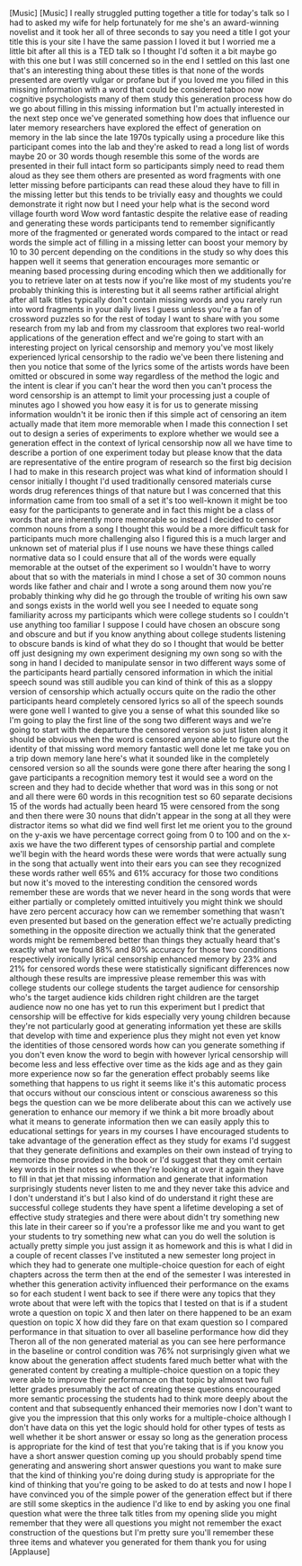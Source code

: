 
[Music]
[Music]
I really struggled putting together a
title for today&#39;s talk so I had to asked
my wife for help
fortunately for me she&#39;s an
award-winning novelist and it took her
all of three seconds to say you need a
title
I got your title this is your site I
have the same passion I loved it but I
worried me a little bit after all this
is a TED talk so I thought I&#39;d soften it
a bit maybe go with this one but I was
still concerned so in the end I settled
on this last one that&#39;s an interesting
thing about these titles is that none of
the words presented are overtly vulgar
or profane but if you loved me you
filled in this missing information with
a word that could be considered taboo
now
cognitive psychologists many of them
study this generation process how do we
go about filling in this missing
information but I&#39;m actually interested
in the next step once we&#39;ve generated
something how does that influence our
later memory researchers have explored
the effect of generation on memory in
the lab since the late 1970s typically
using a procedure like this participant
comes into the lab and they&#39;re asked to
read a long list of words maybe 20 or 30
words though resemble this some of the
words are presented in their full intact
form so participants simply need to read
them aloud as they see them others are
presented as word fragments with one
letter missing before participants can
read these aloud they have to fill in
the missing letter but this tends to be
trivially easy and thoughts we could
demonstrate it right now but I need your
help
what is the second word
village fourth word Wow word fantastic
despite the relative ease of reading and
generating these words participants tend
to remember significantly more of the
fragmented or generated words compared
to the intact or read words the simple
act of filling in a missing letter can
boost your memory by 10 to 30 percent
depending on the conditions in the study
so why does this happen well it seems
that generation encourages more semantic
or meaning based processing during
encoding which then we additionally for
you to retrieve later on at tests now if
you&#39;re like most of my students you&#39;re
probably thinking this is interesting
but it all seems rather artificial
alright after all talk titles typically
don&#39;t contain missing words and you
rarely run into word fragments in your
daily lives I guess unless you&#39;re a fan
of crossword puzzles so for the rest of
today I want to share with you some
research from my lab and from my
classroom that explores two real-world
applications of the generation effect
and we&#39;re going to start with an
interesting project on lyrical
censorship and memory you&#39;ve most likely
experienced lyrical censorship to the
radio we&#39;ve been there listening and
then you notice that some of the lyrics
some of the artists words have been
omitted or obscured in some way
regardless of the method the logic and
the intent is clear if you can&#39;t hear
the word then you can&#39;t process the word
censorship is an attempt to limit your
processing just a couple of minutes ago
I showed you how easy it is for us to
generate missing information wouldn&#39;t it
be ironic then if this simple act of
censoring an item actually made that
item more memorable
when I made this connection I set out to
design a series of experiments to
explore whether we would see a
generation effect in the context of
lyrical censorship now all we have time
to describe a portion of one experiment
today but please know that the data are
representative of the entire program of
research so the first big decision I had
to make in this research project was
what kind of information should I censor
initially I thought I&#39;d used
traditionally censored materials curse
words drug references things of that
nature but I was concerned that this
information came from too small of a set
it&#39;s too well-known it might be too easy
for the participants to generate and in
fact this might be a class of words that
are inherently more memorable so instead
I decided to censor common nouns from a
song I thought this would be a more
difficult task for participants much
more challenging also I figured this is
a much larger and unknown set of
material plus if I use nouns we have
these things called normative data so I
could ensure that all of the words were
equally memorable at the outset of the
experiment so I wouldn&#39;t have to worry
about that so with the materials in mind
I chose a set of 30 common nouns words
like father and chair and I wrote a song
around them now you&#39;re probably thinking
why did he go through the trouble of
writing his own saw and songs exists in
the world well you see I needed to
equate song familiarity across my
participants which were college students
so I couldn&#39;t use anything too familiar
I suppose I could have chosen an obscure
song and obscure and but if you know
anything about college students
listening to obscure bands is kind of
what they do so I thought that would be
better off just designing my own
experiment designing my own song
so with the song in hand I decided to
manipulate sensor
in two different ways some of the
participants heard partially censored
information in which the initial speech
sound was still audible you can kind of
think of this as a sloppy version of
censorship which actually occurs quite
on the radio the other participants
heard completely censored lyrics so all
of the speech sounds were gone well I
wanted to give you a sense of what this
sounded like so I&#39;m going to play the
first line of the song two different
ways and we&#39;re going to start with the
departure the censored version so just
listen along it should be obvious when
the word is censored
anyone able to figure out the identity
of that missing word memory fantastic
well done let me take you on a trip down
memory lane here&#39;s what it sounded like
in the completely censored version
so all the sounds were gone there after
hearing the song I gave participants a
recognition memory test it would see a
word on the screen and they had to
decide whether that word was in this
song or not and all there were 60 words
in this recognition test so 60 separate
decisions 15 of the words had actually
been heard 15 were censored from the
song and then there were 30 nouns that
didn&#39;t appear in the song at all they
were distractor items so what did we
find
well first let me orient you to the
ground on the y-axis we have percentage
correct going from 0 to 100 and on the
x-axis we have the two different types
of censorship partial and complete we&#39;ll
begin with the heard words these were
words that were actually sung in the
song that actually went into their ears
you can see they recognized these words
rather well 65% and 61% accuracy for
those two conditions but now it&#39;s moved
to the interesting condition the
censored words remember these are words
that we never heard in the song words
that were either partially or completely
omitted intuitively you might think we
should have zero percent accuracy how
can we remember something that wasn&#39;t
even presented but based on the
generation effect
we&#39;re actually predicting something in
the opposite direction we actually think
that the generated words might be
remembered better than things they
actually heard that&#39;s exactly what we
found
88% and 80% accuracy for those two
conditions respectively ironically
lyrical censorship enhanced memory by
23% and 21% for censored words these
were statistically significant
differences now although these results
are impressive
please remember this was with college
students
our college students the target audience
for censorship who&#39;s the target audience
kids children right children are the
target audience now no one has yet to
run this experiment but I predict that
censorship will be effective for kids
especially very young children because
they&#39;re not particularly good at
generating information yet these are
skills that develop with time and
experience plus they might not even yet
know the identities of those censored
words how can you generate something if
you don&#39;t even know the word to begin
with
however lyrical censorship will become
less and less effective over time as the
kids age and as they gain more
experience now so far the generation
effect probably seems like something
that happens to us right it seems like
it&#39;s this automatic process that occurs
without our conscious intent or
conscious awareness so this begs the
question can we be more deliberate about
this can we actively use generation to
enhance our memory if we think a bit
more broadly about what it means to
generate information then we can easily
apply this to educational settings for
years in my courses I have encouraged
students to take advantage of the
generation effect as they study for
exams I&#39;d suggest that they generate
definitions and examples on their own
instead of trying to memorize those
provided in the book or I&#39;d suggest that
they omit certain key words in their
notes so when they&#39;re looking at over it
again they have to fill in that jet that
missing information and generate that
information surprisingly students never
listen to me and they never take this
advice and I don&#39;t understand it&#39;s but I
also kind of do understand it right
these are successful college students
they have spent a lifetime developing a
set of effective study strategies
and there were about didn&#39;t try
something new this late in their career
so if you&#39;re a professor like me and you
want to get your students to try
something new what can you do well the
solution is actually pretty simple you
just assign it as homework and this is
what I did in a couple of recent classes
I&#39;ve instituted a new semester long
project in which they had to generate
one multiple-choice question for each of
eight chapters across the term then at
the end of the semester I was interested
in whether this generation activity
influenced their performance on the
exams so for each student I went back to
see if there were any topics that they
wrote about that were left with the
topics that I tested on that is if a
student wrote a question on topic X and
then later on there happened to be an
exam question on topic X how did they
fare on that exam question so I compared
performance in that situation to over
all baseline performance how did they
Theron all of the non generated material
as you can see here performance in the
baseline or control condition was 76%
not surprisingly given what we know
about the generation affect students
fared much better
what with the generated content by
creating a multiple-choice question on a
topic they were able to improve their
performance on that topic by almost two
full letter grades presumably the act of
creating these questions encouraged more
semantic processing the students had to
think more deeply about the content and
that subsequently enhanced their
memories now I don&#39;t want to give you
the impression that this only works for
a multiple-choice although I don&#39;t have
data on this yet the logic should hold
for other types of tests as well whether
it be short answer or essay
so long as the generation process is
appropriate for the kind of test that
you&#39;re taking that is if you know you
have a short answer question coming up
you should probably spend time
generating and answering short answer
questions you want to make sure that the
kind of thinking you&#39;re doing during
study is appropriate for the kind of
thinking that you&#39;re going to be asked
to do at tests and now I hope I have
convinced you of the simple power of the
generation effect but if there are still
some skeptics in the audience I&#39;d like
to end by asking you one final question
what were the three talk titles from my
opening slide you might remember that
they were all questions you might not
remember the exact construction of the
questions but I&#39;m pretty sure you&#39;ll
remember these three items and whatever
you generated for them thank you for
using
[Applause]
